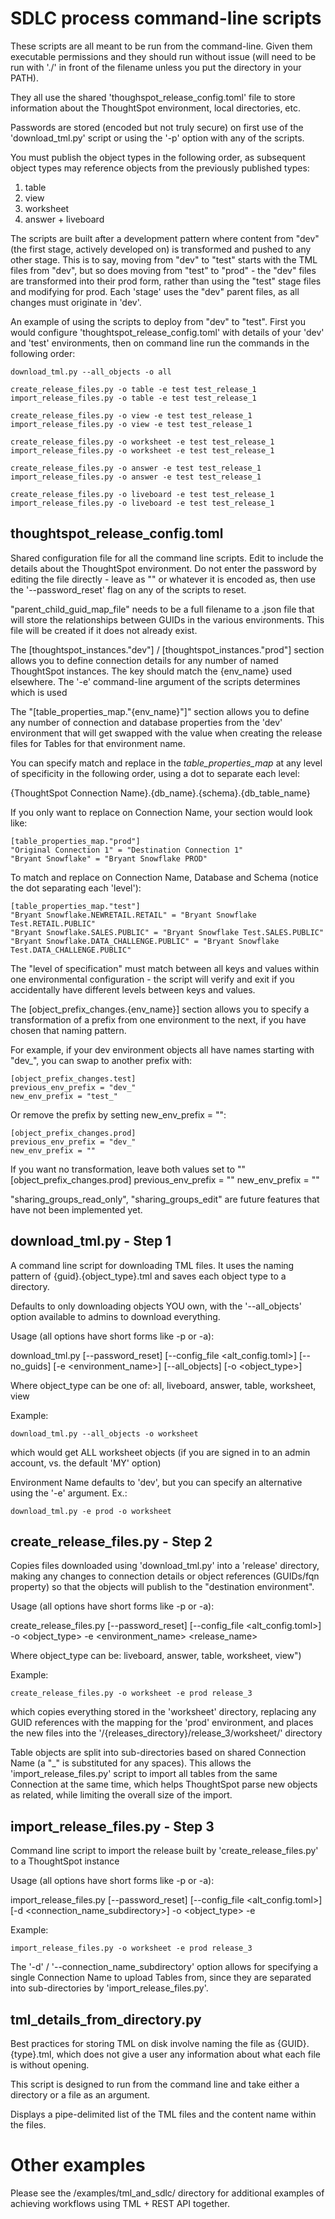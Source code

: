 # SDLC process command-line scripts
These scripts are all meant to be run from the command-line. Given them executable permissions and they should run without issue (will need to be run with './' in front of the filename unless you put the directory in your PATH).

They all use the shared 'thoughspot_release_config.toml' file to store information about the ThoughtSpot environment, local directories, etc.

Passwords are stored (encoded but not truly secure) on first use of the 'download_tml.py' script or using the '-p' option with any of the scripts.

You must publish the object types in the following order, as subsequent object types may reference objects from the previously published types:

1. table
2. view
3. worksheet
4. answer + liveboard

The scripts are built after a development pattern where content from "dev" (the first stage, actively developed on) is transformed and pushed to any other stage. This is to say, moving from "dev" to "test" starts with the TML files from "dev", but so does moving from "test" to "prod" - the "dev" files are transformed into their prod form, rather than using the "test" stage files and modifying for prod. Each 'stage' uses the "dev" parent files, as all changes must originate in 'dev'.

An example of using the scripts to deploy from "dev" to "test". First you would configure 'thoughtspot_release_config.toml' with details of your 'dev' and 'test' environments, then on command line run the commands in the following order:

    download_tml.py --all_objects -o all

    create_release_files.py -o table -e test test_release_1
    import_release_files.py -o table -e test test_release_1

    create_release_files.py -o view -e test test_release_1
    import_release_files.py -o view -e test test_release_1

    create_release_files.py -o worksheet -e test test_release_1
    import_release_files.py -o worksheet -e test test_release_1

    create_release_files.py -o answer -e test test_release_1
    import_release_files.py -o answer -e test test_release_1

    create_release_files.py -o liveboard -e test test_release_1
    import_release_files.py -o liveboard -e test test_release_1
    

## thoughtspot_release_config.toml
Shared configuration file for all the command line scripts. Edit to include the details about the ThoughtSpot environment. Do not enter the password by editing the file directly - leave as "" or whatever it is encoded as, then use the '--password_reset' flag on any of the scripts to reset.

"parent_child_guid_map_file" needs to be a full filename to a .json file that will store the relationships between GUIDs in the various environments. This file will be created if it does not already exist.

The [thoughtspot_instances."dev"] / [thoughtspot_instances."prod"] section allows you to define connection details for any number of named ThoughtSpot instances. The key should match the {env_name} used elsewhere. The '-e' command-line argument of the scripts determines which is used 

The "[table_properties_map."{env_name}"]" section allows you to define any number of connection and database properties from the 'dev' environment that will get swapped with the value when creating the release files for Tables for that environment name.

You can specify match and replace in the *table_properties_map* at any level of specificity in the following order, using a dot to separate each level:

{ThoughtSpot Connection Name}.{db_name}.{schema}.{db_table_name}

If you only want to replace on Connection Name, your section would look like:

    [table_properties_map."prod"]
    "Original Connection 1" = "Destination Connection 1"
    "Bryant Snowflake" = "Bryant Snowflake PROD"

To match and replace on Connection Name, Database and Schema (notice the dot separating each 'level'):

    [table_properties_map."test"]
    "Bryant Snowflake.NEWRETAIL.RETAIL" = "Bryant Snowflake Test.RETAIL.PUBLIC"
    "Bryant Snowflake.SALES.PUBLIC" = "Bryant Snowflake Test.SALES.PUBLIC"
    "Bryant Snowflake.DATA_CHALLENGE.PUBLIC" = "Bryant Snowflake Test.DATA_CHALLENGE.PUBLIC"

The "level of specification" must match between all keys and values within one environmental configuration - the script will verify and exit if you accidentally have different levels between keys and values.

The [object_prefix_changes.{env_name}] section allows you to specify a transformation of a prefix from one environment to the next, if you have chosen that naming pattern. 

For example, if your dev environment objects all have names starting with "dev_", you can swap to another prefix with:

    [object_prefix_changes.test]
    previous_env_prefix = "dev_"
    new_env_prefix = "test_"

Or remove the prefix by setting new_env_prefix = "":
    
    [object_prefix_changes.prod]
    previous_env_prefix = "dev_"
    new_env_prefix = ""

If you want no transformation, leave both values set to ""
    [object_prefix_changes.prod]
    previous_env_prefix = ""
    new_env_prefix = ""


"sharing_groups_read_only", "sharing_groups_edit" are future features that have not been implemented yet.

## download_tml.py - Step 1
A command line script for downloading TML files. It uses the naming pattern of {guid}.{object_type}.tml and saves each object type to a directory.

Defaults to only downloading objects YOU own, with the '--all_objects' option available to admins to download everything.

Usage (all options have short forms like -p or -a): 

download_tml.py [--password_reset] [--config_file <alt_config.toml>] [--no_guids] [-e <environment_name>] [--all_objects] [-o <object_type>] 



Where object_type can be one of: all, liveboard, answer, table, worksheet, view

Example:

    download_tml.py --all_objects -o worksheet

which would get ALL worksheet objects (if you are signed in to an admin account, vs. the default 'MY' option)

Environment Name defaults to 'dev', but you can specify an alternative using the '-e' argument. Ex.:

    download_tml.py -e prod -o worksheet

## create_release_files.py - Step 2
Copies files downloaded using 'download_tml.py' into a 'release' directory, making any changes to connection details or object references (GUIDs/fqn property) so that the objects will publish to the "destination environment".

Usage (all options have short forms like -p or -a): 

create_release_files.py [--password_reset] [--config_file <alt_config.toml>] -o <object_type> -e <environment_name> <release_name>

Where object_type can be: liveboard, answer, table, worksheet, view")

Example:

    create_release_files.py -o worksheet -e prod release_3

which copies everything stored in the 'worksheet' directory, replacing any GUID references with the mapping for the 'prod' environment, and places the new files into the '/{releases_directory}/release_3/worksheet/' directory

Table objects are split into sub-directories based on shared Connection Name (a "_" is substituted for any spaces). This allows the 'import_release_files.py' script to import all tables from the same Connection at the same time, which helps ThoughtSpot parse new objects as related, while limiting the overall size of the import.

## import_release_files.py - Step 3
Command line script to import the release built by 'create_release_files.py' to a ThoughtSpot instance

Usage (all options have short forms like -p or -a): 

import_release_files.py [--password_reset] [--config_file <alt_config.toml>] [-d <connection_name_subdirectory>] -o <object_type> -e <environment-name> <release-name>

Example:

    import_release_files.py -o worksheet -e prod release_3

The '-d' / '--connection_name_subdirectory' option allows for specifying a single Connection Name to upload Tables from, since they are separated into sub-directories by 'import_release_files.py'.

## tml_details_from_directory.py
Best practices for storing TML on disk involve naming the file as {GUID}.{type}.tml, which does not give a user any information about what each file is without opening.

This script is designed to run from the command line and take either a directory or a file as an argument. 

Displays a pipe-delimited list of the TML files and the content name within the files.

# Other examples
Please see the /examples/tml_and_sdlc/ directory for additional examples of achieving workflows using TML + REST API together.